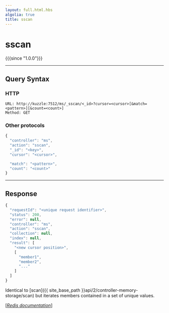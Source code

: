```yaml
---
layout: full.html.hbs
algolia: true
title: sscan
---
```


# sscan

{{{since "1.0.0"}}}




---

## Query Syntax

### HTTP

```http
URL: http://kuzzle:7512/ms/_sscan/<_id>?cursor=<cursor>[&match=<pattern>][&count=<count>]
Method: GET
```

### Other protocols


```js
{
  "controller": "ms",
  "action": "sscan",
  "_id": "<key>",
  "cursor": "<cursor>",

  "match": "<pattern>",
  "count": "<count>"
}
```

---

## Response

```javascript
{
  "requestId": "<unique request identifier>",
  "status": 200,
  "error": null,
  "controller": "ms",
  "action": "sscan",
  "collection": null,
  "index": null,
  "result": [
    "<new cursor position>",
    [
      "member1",
      "member2",
      "..."
    ]
  ]
}
```

Identical to [scan]({{ site_base_path }}api/2/controller-memory-storage/scan) but iterates members contained in a set of unique values.


[[_Redis documentation_]](https://redis.io/commands/sscan)
